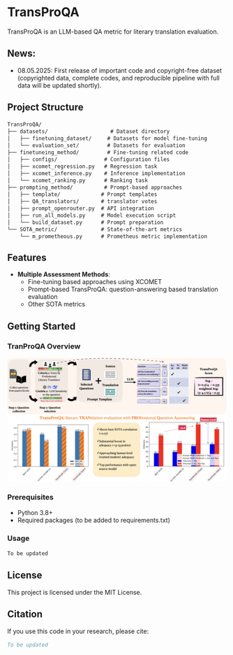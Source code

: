 # TransProQA

TransProQA is an LLM-based QA metric for literary translation evaluation. 

## News:
 - 08.05.2025: First release of important code and copyright-free dataset (copyrighted data, complete codes, and reproducible pipeline with full data will be updated shortly).

## Project Structure

```
TransProQA/
├── datasets/                    # Dataset directory
│   ├── finetuning_dataset/     # Datasets for model fine-tuning
│   └── evaluation_set/         # Datasets for evaluation
├── finetuneing_method/         # Fine-tuning related code
│   ├── configs/               # Configuration files
│   ├── xcomet_regression.py   # Regression task
│   ├── xcomet_inference.py    # Inference implementation
│   └── xcomet_ranking.py      # Ranking task
├── prompting_method/          # Prompt-based approaches
│   ├── template/             # Prompt templates
│   ├── QA_translators/       # translator votes
│   ├── prompt_openrouter.py  # API integration
│   ├── run_all_models.py     # Model execution script
│   └── build_dataset.py      # Prompt preparation
└── SOTA_metric/              # State-of-the-art metrics
    └── m_prometheous.py      # Prometheus metric implementation
```

## Features

- **Multiple Assessment Methods**:
  - Fine-tuning based approaches using XCOMET
  - Prompt-based TransProQA: question-answering based translation evaluation
  - Other SOTA metrics

## Getting Started

### TranProQA Overview
![TransproQA summary](Fig/figure1.png)

### Prerequisites

- Python 3.8+
- Required packages (to be added to requirements.txt)

### Usage
```bash
To be updated
```

## License

This project is licensed under the MIT License.

## Citation

If you use this code in your research, please cite:

```bibtex
To be updated
```
